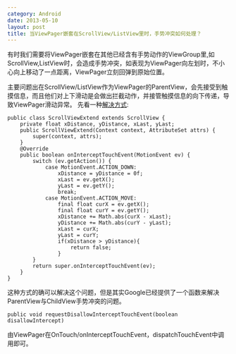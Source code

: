 ```yaml
---
category: Android
date: 2013-05-10
layout: post
title: 当ViewPager嵌套在ScrollView/ListView里时，手势冲突如何处理？
---
```


有时我们需要将ViewPager嵌套在其他已经含有手势动作的ViewGroup里,如ScrollView,ListView时，会造成手势冲突，如表现为ViewPager向左划时，不小心向上移动了一点距离，ViewPager立刻回弹到原始位置。

主要问题出在ScrollView/ListView作为ViewPager的ParentView，会先接受到触摸信息，而且他们对上下滑动是会做出拦截动作，并接管触摸信息的向下传递，导致ViewPager滑动异常。
先看一种[解决方式](http://justwyy.iteye.com/blog/1567390):

```
public class ScrollViewExtend extends ScrollView {  
    private float xDistance, yDistance, xLast, yLast;  
    public ScrollViewExtend(Context context, AttributeSet attrs) {  
        super(context, attrs);  
    }  
    @Override  
    public boolean onInterceptTouchEvent(MotionEvent ev) {  
        switch (ev.getAction()) {  
            case MotionEvent.ACTION_DOWN:  
                xDistance = yDistance = 0f;  
                xLast = ev.getX();  
                yLast = ev.getY();  
                break;  
            case MotionEvent.ACTION_MOVE:  
                final float curX = ev.getX();  
                final float curY = ev.getY();             
                xDistance += Math.abs(curX - xLast);  
                yDistance += Math.abs(curY - yLast);  
                xLast = curX;  
                yLast = curY;  
                if(xDistance > yDistance){  
                    return false;  
                }    
        }  
        return super.onInterceptTouchEvent(ev);  
    }  
}   
```

这种方式的确可以解决这个问题，但是其实Google已经提供了一个函数来解决ParentView与ChildView手势冲突的问题。

```
public void requestDisallowInterceptTouchEvent(boolean disallowIntercept)
```

由ViewPager在OnTouch/onInterceptTouchEvent，dispatchTouchEvent中调用即可。
